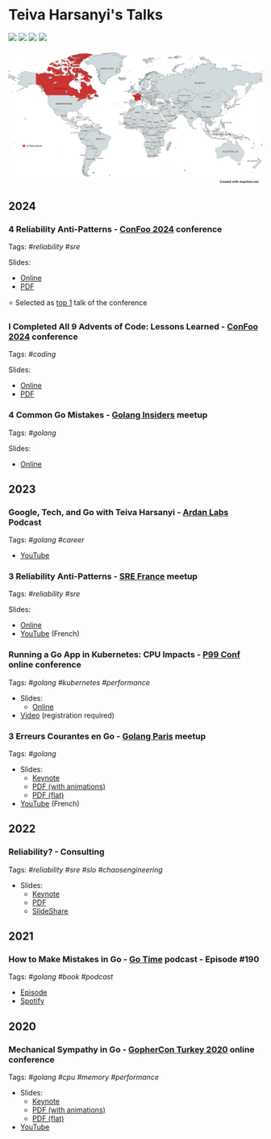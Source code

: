 # Teiva Harsanyi's Talks

![](https://img.shields.io/badge/Conferences-4-gray?logo=wikiquote&labelColor=blue)
![](https://img.shields.io/badge/Meetups-3-gray?logo=meetup&labelColor=red)
![](https://img.shields.io/badge/Podcasts-2-gray?logo=podcastindex&labelColor=green)
![](https://img.shields.io/badge/Others-1-gray?logo=theconversation&labelColor=yellow)

![](res/mapchart.net.png)

## 2024

### 4 Reliability Anti-Patterns - [ConFoo 2024](https://confoo.ca/en/2024/) conference

Tags: _#reliability #sre_

Slides:
  * [Online](https://docs.google.com/presentation/d/e/2PACX-1vSliUbEggyAxG6lXczPtR_lGRR5UIURiEJ3mlyf9Hlw-BNcfxloTWIPcwjmxeAgGxbnIAyodtpuLkEc/pub?start=false&loop=false&slide=id.g2b9775219ee_0_57)
  * [PDF](res/confoo-2024-4-reliability-anti-patterns.pdf)

⭐ Selected as [top 1](https://confoo.ca/en/2024/top) talk of the conference

### I Completed All 9 Advents of Code: Lessons Learned - [ConFoo 2024](https://confoo.ca/en/2024/) conference

Tags: _#coding_

Slides:
  * [Online](https://docs.google.com/presentation/d/e/2PACX-1vS4opZu2emQk76w2u1PD9YZxOpbCY8I-qWbKY6USTCrlHAGlvfirktuINnJKtCwMR3QBpt4-ayLXqQ2/pub?start=false&loop=false&resourcekey=0-hBAWmWmBsUFwXVJAk-0KNQ&slide=id.g2b14d668740_2_28)
  * [PDF](res/confoo-2024-I-completed-all-9-advents-of-code.pdf)

### 4 Common Go Mistakes - [Golang Insiders](https://twitter.com/i/communities/1685641800449462272) meetup

Tags: _#golang_

Slides:
  * [Online](https://docs.google.com/presentation/d/e/2PACX-1vR9faiR0Maxpfj383l564ib3ch94N8z23MZxqCH-t7AuEiPhkGYWmRXIuHxmRzq1msQGmqjVvz-GLUo/pub?start=false&loop=false)

## 2023

###  Google, Tech, and Go with Teiva Harsanyi - [Ardan Labs](https://www.youtube.com/channel/UCCgGRKeRM1b0LTDqqb4NqjA) Podcast

Tags: _#golang #career_

* [YouTube](https://www.youtube.com/watch?v=RdQMjTgAfDs)

### 3 Reliability Anti-Patterns - [SRE France](https://www.meetup.com/fr-FR/site-reliability-engineering-france/events/296967843/) meetup

Tags: _#reliability #sre_

Slides:
  * [Online](https://docs.google.com/presentation/d/e/2PACX-1vS3r68xeyeqmWys1I5NuQKJPCwNV-qqtpgOT8OJY0GQdg-UeuQLGvgE0-6c4m64A9lfhXK2kX12xH7e/pub?start=false&loop=false)
* [YouTube](https://youtu.be/mpOGwttM_v4?si=G8eiy-s6PEthZInm&t=1550) (French)

### Running a Go App in Kubernetes: CPU Impacts - [P99 Conf](https://www.p99conf.io/) online conference

Tags: _#golang #kubernetes #performance_

* Slides:
  * [Online](https://docs.google.com/presentation/d/e/2PACX-1vRabs0KJAXj80z3WzDP40ZAfXBNPKpUiDE2_jgl0jqvXcvw9FcphBj5tlOwRzQUIDE4qMQx6NP37W76/pub?start=false&loop=false#slide=id.p)
* [Video](https://www.p99conf.io/session/running-a-go-app-in-kubernetes-cpu-impacts/) (registration required)

### 3 Erreurs Courantes en Go - [Golang Paris](https://www.meetup.com/fr-FR/golang-paris/) meetup

Tags: _#golang_

* Slides:
  * [Keynote](res/golang-paris-2023-3-erreurs-courantes-en-go.key)
  * [PDF (with animations)](res/golang-paris-2023-3-erreurs-courantes-en-go-animations.pdf)
  * [PDF (flat)](res/golang-paris-2023-3-erreurs-courantes-en-go-flat.pdf)
* [YouTube](https://www.youtube.com/watch?v=kRohPrlH8Tw) (French)

## 2022

### Reliability? - Consulting

Tags: _#reliability #sre #slo #chaosengineering_

* Slides:
  * [Keynote](res/consulting-2022-reliability.key)
  * [PDF](res/consulting-2022-reliability.pdf)
  * [SlideShare](https://www.slideshare.net/TeivaHarsanyi/reliability-251744387)

## 2021

###  How to Make Mistakes in Go - [Go Time](https://changelog.com/gotime) podcast - Episode #190

Tags: _#golang #book #podcast_

* [Episode](https://changelog.com/gotime/190)
* [Spotify](https://open.spotify.com/episode/0K1DImrxHCy6E7zVY4AxMZ?si=akroInsPQ1mM5B5V2tHLUw&dl_branch=1)

## 2020

### Mechanical Sympathy in Go - [GopherCon Turkey 2020](https://gophercon.ist/) online conference

Tags: _#golang #cpu #memory #performance_

* Slides:
  * [Keynote](res/gophercon-turkey-2020-mechanical-sympathy.key)
  * [PDF (with animations)](res/gophercon-turkey-2020-mechanical-sympathy-animations.pdf)
  * [PDF (flat)](res/gophercon-turkey-2020-mechanical-sympathy-flat.pdf)
* [YouTube](https://www.youtube.com/watch?v=cetmDfqr2BU)

